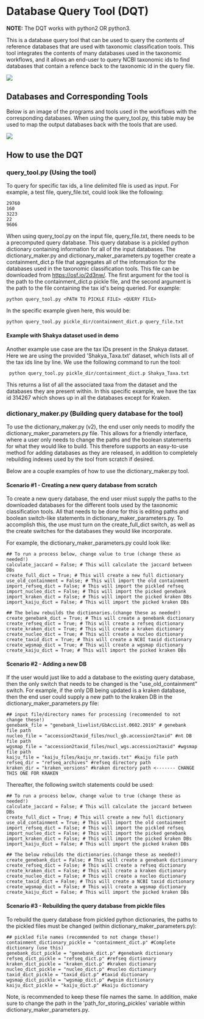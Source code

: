 
# Database Query Tool (DQT)

**NOTE:** The DQT works with python2 OR python3.

This is a database query tool that can be used to query the contents of reference databases that are used with taxonomic classification tools. This tool integrates the contents of many databases used in the taxonomic workflows, and it allows an end-user to query NCBI taxonomic ids to find databases that contain a refence back to the taxonomic id in the query file. 

![](https://github.com/signaturescience/metagenomics/blob/master/scripts/DB_querytool.png)


## Databases and Corresponding Tools
Below is an image of the programs and tools used in the workflows with the corresponding databases. When using the query_tool.py, this table may be used to map the output databases back with the tools that are used. 

![](https://github.com/signaturescience/metagenomics/blob/master/scripts/databases.png)

## How to use the DQT

### query_tool.py (Using the tool)
To query for specific tax ids, a line delimited file is used as input. For example, a test file, query_file.txt, could look like the following:

```
29760
160
3223
22
9606
```

When using query_tool.py on the input file, query_file.txt, there needs to be a precomputed query database. This query database is a pickled python dictionary containing information for all of the input databases. The dictionary_maker.py and dictionary_maker_parameters.py together create a containment_dict.p file that aggregates all of the information for the databases used in the taxonomic classification tools. This file can be downloaded from https://osf.io/2d3nw/. The first argument for the tool is the path to the containment_dict.p pickle file, and the second argument is the path to the file containing the tax id's being queried. For example:

```
python query_tool.py <PATH TO PICKLE FILE> <QUERY FILE>
```

In the specific example given here, this would be:

 ```
 python query_tool.py pickle_dir/containment_dict.p query_file.txt
 ```
#### Example with Shakya dataset used in demo
Another example use case are the tax IDs present in the Shakya dataset. Here we are using the provided 'Shakya_Taxa.txt' dataset, which lists all of the tax ids line by line. We use the following command to run the tool: 

```
 python query_tool.py pickle_dir/containment_dict.p Shakya_Taxa.txt
```

This returns a list of all the associated taxa from the dataset and the databases they are present within. In this specific example, we have the tax id 314267 which shows up in all the databases except for Kraken. 

### dictionary_maker.py (Building query database for the tool)
To use the dictionary_maker.py (v2), the end user only needs to modify the dictionary_maker_parameters.py file. This allows for a friendly interface, where a user only needs to change the paths and the boolean statements for what they would like to build. This therefore supports an easy-to-use method for adding databases as they are released, in addition to completely rebuilding indexes used by the tool from scratch if desired. 

Below are a couple examples of how to use the dictionary_maker.py tool. 

#### Scenario #1 - Creating a new query database from scratch
To create a new query database, the end user miust supply the paths to the downloaded databases for the different tools used by the taxonomic classification tools. All that needs to be done for this is editing paths and boolean switch-like statements
in dictionary_maker_parameters.py. To accomplish this, the use must turn on the create_full_dict switch, as well as the create switches for the databases they would like incorporate. 

For example, the dictionary_maker_parameters.py could look like:
```
## To run a process below, change value to true (change these as needed!)
calculate_jaccard = False; # This will calculate the jaccard between DBs
create_full_dict = True; # This will create a new full dictionary
use_old_containment = False; # This will import the old containment
import_refseq_dict = False; # This will import the pickled refseq
import_nucleo_dict = False; # This will import the picked genebank
import_kraken_dict = False; # This will import the picked kraken DBs
import_kaiju_dict = False; # This will import the picked kraken DBs

## The below rebuilds the dictionaries.(change these as needed!)
create_genebank_dict = True; # This will create a genebank dictionary
create_refseq_dict = True; # This will create a refseq dictionary
create_kraken_dict = True; # This will create a kraken dictionary
create_nucleo_dict = True; # This will create a nucleo dictionary
create_taxid_dict = True; # This will create a NCBI taxid dictionary
create_wgsmap_dict = True; # This will create a wgsmap dictionary
create_kaiju_dict = True; # This will import the picked kraken DBs
```

#### Scenario #2 - Adding a new DB
If the user would just like to add a database to the existing query database, then the only switch that needs to be changed is the "use_old_containment" switch. For example, if the only DB being updated is a kraken database, then the end user could supply a new path to the kraken DB in the dictionary_maker_parameters.py file:

```
## input file/directory names for processing (recommended to not change these!)
genebank_file = "genebank_livelist/GbAccList.0602.2019" # genebank file path
nucleo_file = "accession2taxid_files/nucl_gb.accession2taxid" #nt DB file path
wgsmap_file = "accession2taxid_files/nucl_wgs.accession2taxid" #wgsmap file path
kaiju_file = "kaiju_files/kaiju_nr.taxids.txt" #kaiju file path
refseq_dir = "refseq_archives" #refseq directory path
kraken_dir = "kraken_versions" #kraken directory path <------- CHANGE THIS ONE FOR KRAKEN
```

Thereafter, the following switch statements could be used:

```
## To run a process below, change value to true (change these as needed!)
calculate_jaccard = False; # This will calculate the jaccard between DBs
create_full_dict = True; # This will create a new full dictionary
use_old_containment = True; # This will import the old containment
import_refseq_dict = False; # This will import the pickled refseq
import_nucleo_dict = False; # This will import the picked genebank
import_kraken_dict = False; # This will import the picked kraken DBs
import_kaiju_dict = False; # This will import the picked kraken DBs

## The below rebuilds the dictionaries.(change these as needed!)
create_genebank_dict = False; # This will create a genebank dictionary
create_refseq_dict = False; # This will create a refseq dictionary
create_kraken_dict = False; # This will create a kraken dictionary
create_nucleo_dict = False; # This will create a nucleo dictionary
create_taxid_dict = False; # This will create a NCBI taxid dictionary
create_wgsmap_dict = False; # This will create a wgsmap dictionary
create_kaiju_dict = False; # This will import the picked kraken DBs
```

#### Scenario #3 - Rebuilding the query database from pickle files
To rebuild the query database from pickled python dictionaries, the paths to the pickled files must be changed (within dictionary_maker_parameters.py): 

 ```
 ## pickled file names (recommended to not change these!)
containment_dictionary_pickle = "containment_dict.p" #Complete dictionary (use this)
genebank_dict_pickle = "genebank_dict.p" #genebank dictionary
refseq_dict_pickle = "refseq_dict.p" #refseq dictionary
kraken_dict_pickle = "kraken_dict.p" #kraken dictionary
nucleo_dict_pickle = "nucleo_dict.p" #nucleo dictionary
taxid_dict_pickle = "taxid_dict.p" #taxid dictionary
wgsmap_dict_pickle = "wgsmap_dict.p" #wgsim dictionary
kaiju_dict_pickle = "kaiju_dict.p" #kaiju dictionary
 ```
 Note, is recommended to keep these file names the same. In addition, make sure to change the path in the 'path_for_storing_pickles' variable within dictionary_maker_parameters.py. 
 
